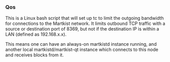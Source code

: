 ### Qos ###

This is a Linux bash script that will set up tc to limit the outgoing bandwidth for connections to the Martkist network. It limits outbound TCP traffic with a source or destination port of 8369, but not if the destination IP is within a LAN (defined as 192.168.x.x).

This means one can have an always-on martkistd instance running, and another local martkistd/martkist-qt instance which connects to this node and receives blocks from it.
